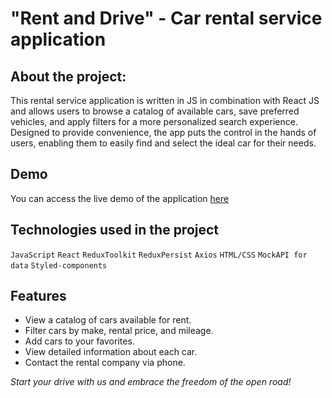 # "Rent and Drive" - Car rental service application

## About the project:

This rental service application is written in JS in combination with React JS
and allows users to browse a catalog of available cars, save preferred vehicles,
and apply filters for a more personalized search experience. Designed to provide
convenience, the app puts the control in the hands of users, enabling them to
easily find and select the ideal car for their needs.

## Demo

You can access the live demo of the application
[here](https://annmatsarska.github.io/car-rent/)

## Technologies used in the project

`JavaScript` `React` `ReduxToolkit` `ReduxPersist` `Axios` `HTML/CSS`
`MockAPI for data` `Styled-components`

## Features

- View a catalog of cars available for rent.
- Filter cars by make, rental price, and mileage.
- Add cars to your favorites.
- View detailed information about each car.
- Contact the rental company via phone.

_Start your drive with us and embrace the freedom of the open road!_
